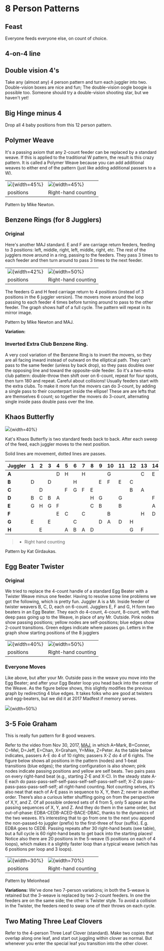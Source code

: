 #  8 Person Patterns


## Feast
  
  Everyone feeds everyone else, on count of choice.

## 4-on-4 line

## Double vision 4's

  Take any (almost any) 4 person pattern and turn each juggler into two.  Double-vision boxes are 
   nice and fun; The double-vision oogle boogie is possible too.  Someone should try a double-vision
   shooting star, but we haven't yet!

## Big Hinge minus 4

  Drop all 4 baby positions from this 12 person pattern.


## Polymer Weave

It's a passing axiom that any 2-count feeder can be replaced by a standard weave. If this
is applied to the traditional W pattern, the result is this crazy pattern. It is
called a Polymer Weave because you can add additional weaves to either end of
the pattern (just like adding additional passers to a W).


|                                        |                          |
|------------|------------|
| ![](./media/image109.jpeg){width=45%} | ![](./media/polymerweavetable.png){width=45%} |
| positions                                       |    Right-hand counting |


Pattern by Mike Newton.

## Benzene Rings (for 8 Jugglers)

### Original

Here's another MAJ standard. E and F are carriage return feeders, feeding to 3
positions: left, middle, right, left, middle, right, etc. The rest of the
jugglers move around in a ring, passing to the feeders. They pass 3 times to
each feeder and then turn around to pass 3 times to the next feeder.


|                                        |                          |
|------------|------------|
| ![](./media/image110.jpeg){width=42%} | ![](./media/benzeneringtable.png){width=50%} |
| positions                                       |    Right-hand counting |


The feeders G and H feed carriage return to 4 positions (instead of 3 positions
in the 6 juggler version). The movers move around the loop passing to each
feeder 4 times before turning around to pass to the other feeder. The graph
shows half of a full cycle. The pattern will repeat in its mirror image.

Pattern by Mike Newton and MAJ.

**Variation:**  

### Inverted Extra Club Benzene Ring. 

A very cool variation of the Benzene Ring is to invert the movers, so they are all facing
 inward instead of outward on the elliptical path.   They can't pass to the same feeder (unless by back drop),
so they pass doubles over the opposing line and toward the opposite-side feeder.   So it's a two-extra
club pattern: double-throw then shift over on 6-count, repeat for four spots, then turn 180 and repeat. Careful about collisions!  Usually feeders start with the extra clubs.
  To make it more fun the movers can do 3-count, by adding a single pass to their counterpart inside the ellipse!
These are are lefts that are themselves 6 count; so together the movers do 3-count, alternating single inside pass double pass over the line.


## Khaos Butterfly
![](./media/image111.jpeg){width=40%}

 Kat's Khaos Butterfly is two standard feeds back to back. After each sweep of
the feed, each juggler moves to the next position.

Solid lines are movement, dotted lines are passes.

| **Juggler** | **1** | **2** | **3** | **4** | **5** | **6** | **7** | **8** | **9** | **10** | **11** | **12** | **13** | **14** | **15** | **16** |
|-------------|-------|-------|-------|-------|-------|-------|-------|-------|-------|--------|--------|--------|--------|--------|--------|--------|
| **A**       |       |       |       | D     | H     |       | H     |       |       | G      |        |        | C      | E      | C      | B      |
| **B**       | D     |       | D     |       |       | H     |       |       | E     | F      | E      | C      |        |        |        | A      |
| **C**       |       | D     |       |       | F     | G     | F     | E     |       |        |        | B      | A      |        | A      |        |
| **D**       | B     | C     | B     | A     |       |       |       | H     | G     |        | G      |        |        | F      |        |        |
| **E**       | G     | H     | G     | F     |       |       |       | C     | B     |        | B      |        |        | A      |        |        |
| **F**       |       |       |       | E     | C     |       | C     |       |       | B      |        |        | H      | D      | H      | G      |
| **G**       | E     |       | E     |       |       | C     |       |       | D     | A      | D      | H      |        |        |        | F      |
| **H**       |       | E     |       |       | A     | B     | A     | D     |       |        |        | G      | F      |        | F      |        |

> * Right hand counting

Pattern by Kat Girdaukas.

## Egg Beater Twister

### Original

We tried to replace the 4-count handle of a standard Egg Beater with a Twister Weave minus one feeder. 
 Having to resolve some line problems we got the following, which is pretty fun. Juggler 
A is a Mr. Inside feeder of twister weavers B, C, D, each on 6-count.  Jugglers E, F
and G, H form two beaters in an Egg Beater.  They each do 4-count, 4-count, 8-count,
with that deep pass going up to the Weave, in place of any Mr. Outside.  Pink nodes
show passing positions; yellow nodes are self-positions;  blue edges show 2-count
 transitions.  Green edges indicate where passes go.  Letters in the graph show starting 
positions of the 8 jugglers


|                                        |                          |
|------------|------------|
| ![](./media/ebt-table.png){width=40%} | ![](./media/ebt-positions.png){width=50%} |
| positions                                       |    Right-hand counting |


### Everyone Moves

Like above, but after your Mr. Outside pass in the weave you move into the Egg Beater;
and after your Egg Beater loop you head back into the center of the Weave.   As the
figure below shows, this slightly modifies the previous graph by redirecting
 4 blue edges. It takes
folks who are good at twisters and egg-beaters, but we did it at 2017 Madfest  if memory serves.

 ![](./media/ebtmovepositions.png){width=50%} 


## 3-5 Foie Graham

This is  really fun pattern for 8 good weavers.

Refer to the video from Nov 30, 2017,  [MAJ](https://photos.app.goo.gl/fajhq73DfffTtDfm1),
in which A=Mark, B=Conner, C=Mel, D=Jeff, E=Chan, X=Graham, Y=Mike, Z=Peter.  As the table below indicates, passers A-E do 4 of 10 rights; passers X-Z do 4 of 6 rights.   The figure below shows all positions in the pattern (nodes) and 1-beat transitions (blue edges); the starting configuration is also shown; pink nodes indicate passing positions and yellow are self beats. Two pairs pass on every right-hand beat (e.g., starting Z-E and X-C).  In the steady state A-E each do pass-pass-self-self-pass-self-self-pass-self-self; X-Z do pass-pass-pass-pass-self-self; all right-hand counting.   Not counting selves, it’s also neat that each of A-E pass in sequence to X, Y, then Z; never in another order. There’s also a curious letter shuffling going on from the perspective of X,Y, and Z.  Of all possible ordered sets of 4 from 5, only 5 appear as the passing sequences of X, Y, and Z. And they do them in the same order, but out-of-phase: EDBA-CEDB-ACED-BACE-DBAC, thanks to the dynamics of the two weaves.   It’s interesting that to go from one to the next you append the non-passed-to juggler (prefix) to the first-three of four (suffix).  E.g. EDBA goes to CEDB.   Passing repeats after 30 right-hand beats (see table), but a full cycle is 60 right-hand beats to get back into the starting places! Notice also there are 20 positions in the 5-weave (5 positions on each of 4 loops), which makes it a slightly faster loop than a typical weave (which has 6 positions per loop and 3 loops).


|                                        |                          |
|------------|------------|
| ![](./media/fg35table.png){width=30%} | ![](./media/fg35positions.png){width=70%} |
| positions                                       |    Right-hand counting |


 Pattern by Melonhead

 **Variations:**  We've done two 7-person variations; in both the 5-weave is 
 retained but the 3-weave is replaced by two 2-count feeders.   In one the
 feeders are on the same side; the other is Twister style.   To avoid a collision
  in the Twister, the feeders need to swap one of their throws on each cycle.

## Two Mating Three Leaf Clovers

Refer to the 4-person Three Leaf Clover (standard).   Make two copies that overlap
along one leaf, and start out juggling within clover as normal. But whenever you
enter the special leaf you transition into the other clover.  
